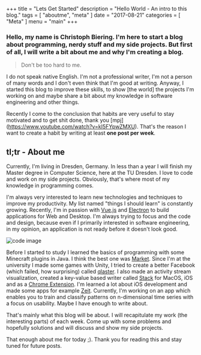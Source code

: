 +++
title = "Lets Get Started"
description = "Hello World - An intro to this blog."
tags = [
    "aboutme",
    "meta"
]
date = "2017-08-21"
categories = [
    "Meta"
]
menu = "main"
+++

### Hello, my name is Christoph Biering. I'm here to start a blog about programming, nerdy stuff and my side projects. But first of all, I will write a bit about me and why I'm creating a blog.

> Don't be too hard to me.

I do not speak native English.
I'm not a professional writer, I'm not a person of many words and I don't even think that I'm good at writing.
Anyway, I started this blog to improve these skills, to show [the world] the projects I'm working on
and maybe share a bit about my knowledge in software engineering and other things.

Recently I come to the conclusion that habits are very useful to stay motivated and to get shit done, thank you [mpj] (https://www.youtube.com/watch?v=kI5FYpwZMXU).
That's the reason I want to create a habit by writing at least **one post per week**.

## tl;tr - About me

Currently, I'm living in Dresden, Germany. In less than a year I will finish my Master degree in Computer Science,
here at the TU Dresden. I love to code and work on my side projects. Obviously, that's where most of my knowledge in
programming comes.

I'm always very interested to learn new technologies and techniques to improve my productivity. My list named "things I should learn" is constantly growing. Recently, I'm in passion with [Vue.js](https://vuejs.org/) and [Electron](https://electron.atom.io/) to build applications for Web and Desktop.
I'm always trying to focus and the code and design, because even if I primarily interested in software engineering, in my opinion, an application is not ready before it doesn't look good.

![code image](/chryb-blog/img/luca-bravo-217276.jpg "Photo by Luca Bravo on Unsplash")

Before I started to study I learned the basics of programming with some Minecraft plugins in Java. I think the best
one was [Market](https://github.com/chryb/Market).
Since I'm at the university I made some games with Unity, I tried to create a better Facebook
(which failed, how surprising) called [qlaster](http://qlaster.net).
I also made an activity stream visualization, created a key-value based writer called
[Stack](http://stack-writer.com) for MacOS, iOS and as a [Chrome Extension](http://stack-writer.com/browser).
I'm learned a lot about iOS development and made some apps for example [Zeit](http://chryb.me/zeit).
Currently, I'm working on an app which enables you to train and classify patterns on n-dimensional
time series with a focus on usability.
Maybe I have enough to write about.

That's mainly what this blog will be about. I will recapitulate my work (the interesting parts) of each week.
Come up with some problems and hopefully solutions and will discuss and show my side projects.

That enough about me for today ;). Thank you for reading this and stay tuned for future posts.
